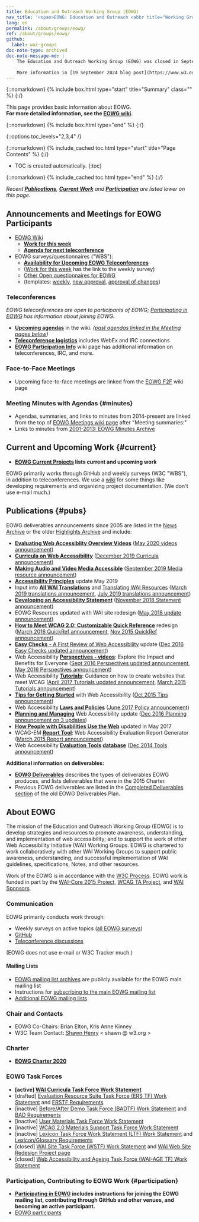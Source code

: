 ```yaml
---
title: Education and Outreach Working Group (EOWG)
nav_title: '<span>EOWG: Education and Outreach <abbr title="Working Group">WG</abbr></span>'
lang: en
permalink: /about/groups/eowg/
ref: /about/groups/eowg/
github:
  label: wai-groups
doc-note-type: archived
doc-note-message-md: |
    The Education and Outreach Working Group (EOWG) was closed in September 2024.
    
    More information in [19 September 2024 blog post](https://www.w3.org/blog/2024/accessibility-education-and-outreach-another-milestone-in-w3cs-30-year-history-and-evolution/).
---
```


{::nomarkdown}
{% include box.html type="start" title="Summary" class="" %}
{:/}

This page provides basic information about EOWG.<br>**For more detailed information, see the [EOWG wiki](https://www.w3.org/WAI/EO/wiki/Main_Page).**

{::nomarkdown}
{% include box.html type="end" %}
{:/}

{::options toc_levels="2,3,4" /}

{::nomarkdown}
{% include_cached toc.html type="start" title="Page Contents" %}
{:/}

-   TOC is created automatically.
{:toc}

{::nomarkdown}
{% include_cached toc.html type="end" %}
{:/}

*Recent **[Publications](#pubs)**, **[Current Work](#deliv)** and **[Participation](#participation)** are listed lower on this page.*

## Announcements and Meetings for EOWG Participants

-   [EOWG Wiki](http://www.w3.org/WAI/EO/wiki/Main_Page)
    -   **[Work for this
        week](https://www.w3.org/WAI/EO/wiki/EOWG_Meetings#Work_for_this_Week)**
    -   **[Agenda for next
        teleconference](https://www.w3.org/WAI/EO/wiki/EOWG_Meetings#Agenda)**
-   EOWG surveys/questionnaires ("WBS"):
    -   **[Availability for Upcoming EOWG
        Teleconferences](http://www.w3.org/2002/09/wbs/35532/availability/)**
    -   ([Work for this
        week](https://www.w3.org/WAI/EO/wiki/EOWG_Meetings#Work_for_this_week)
        has the link to the weekly survey)
    -   [Other Open questionnaires for
        EOWG](https://www.w3.org/2002/09/wbs/35532/)
    -   (templates:
        [weekly](https://www.w3.org/2002/09/wbs/35532/EOWG-template-weekly/),
        [new
        approval](https://www.w3.org/2002/09/wbs/35532/eowg-template-approval/),
        [approval of
        changes](https://www.w3.org/2002/09/wbs/35532/eowg-template-changes/))

### Teleconferences

*EOWG teleconferences are open to participants of EOWG; [Participating
in EOWG](http://www.w3.org/WAI/EO/participation.html) has information
about joining EOWG.*

-   **[Upcoming
    agendas](https://www.w3.org/WAI/EO/wiki/EOWG_Meetings#agenda)** in
    the wiki. *([past agendas linked in the Meeting pages
    below](#minutes))*
-   **[Teleconference
    logistics](https://www.w3.org/WAI/EO/wiki/EOWG_Meetings#Teleconference_Logistics)**
    includes WebEx and IRC connections
-   **[EOWG Participation
    Info](https://www.w3.org/WAI/EO/wiki/EOWG_Participation_Info)** wiki
    page has additional information on teleconferences, IRC, and more.

### Face-to-Face Meetings

-   Upcoming face-to-face meetings are linked from the [EOWG
    F2F](https://www.w3.org/WAI/EO/wiki/EOWG_F2F) wiki page

### Meeting Minutes with Agendas {#minutes}

-   Agendas, summaries, and links to minutes from 2014-present are linked from the top of [EOWG Meetings wiki page](https://www.w3.org/WAI/EO/wiki/EOWG_Meetings) after "Meeting summaries:"
-   Links to minutes from [2001-2013: EOWG Minutes
    Archive](http://www.w3.org/WAI/EO/Minutes.html)

## Current and Upcoming Work {#current}

-   **[EOWG Current
    Projects](https://www.w3.org/WAI/EO/wiki/EOWG_Current_Projects)
    lists current and upcoming work**

EOWG primarily works through GitHub and weekly surveys (W3C "WBS"), in
addition to teleconferences. We use a
[wiki](http://www.w3.org/WAI/EO/wiki/Main_Page) for some things like
developing requirements and organizing project documentation. (We don't
use e-mail much.)

## Publications {#pubs}

EOWG deliverables announcements since 2005 are listed in the [News Archive](https://www.w3.org/WAI/news/all/) or the older [Highlights
Archive](https://www.w3.org/WAI/highlights/archive) and include:

-   [**Evaluating Web Accessiblity Overview Videos**](https://www.w3.org/WAI/test-evaluate/) ([May 2020 videos announcement](https://lists.w3.org/Archives/Public/public-wai-announce/2020AprJun/0003.html))
-   [**Curricula on Web Accessibility**](https://www.w3.org/WAI/curricula/) ([December 2019 Curricula announcement](https://lists.w3.org/Archives/Public/public-wai-announce/2019OctDec/0003.html))
-   [**Making Audio and Video Media Accessible**](https://www.w3.org/WAI/media/av/) ([September 2019 Media resource announcement](https://lists.w3.org/Archives/Public/public-wai-announce/2019JulSep/0006.html))
-   [**Accessibility Principles**](https://www.w3.org/WAI/fundamentals/accessibility-principles/) update May 2019
-   Input into [**All WAI Translations**](https://www.w3.org/WAI/translations/) and [Translating WAI Resources](https://www.w3.org/WAI/about/translating/) ([March 2019 translations announcement](https://lists.w3.org/Archives/Public/public-wai-announce/2019JanMar/0006.html), [July 2019 translations announcement](https://lists.w3.org/Archives/Public/public-wai-announce/2019JulSep/0002.html))
-   [**Developing an Accessibility Statement**](https://www.w3.org/WAI/planning/statements/) ([November 2018 Statement announcement](https://lists.w3.org/Archives/Public/public-wai-announce/2018OctDec/0002.html))
-   EOWG Resources updated with WAI site redesign ([May 2018 update announcement](https://lists.w3.org/Archives/Public/w3c-wai-ig/2018AprJun/0069.html))
-   **[How to Meet WCAG 2.0: Customizable Quick
    Reference](https://www.w3.org/WAI/WCAG20/quickref/)** redesign
    ([March 2016 QuickRef
    announcement](https://lists.w3.org/Archives/Public/w3c-wai-ig/2016JanMar/0173.html),
    [Nov 2015 QuickRef
    announcement](https://lists.w3.org/Archives/Public/w3c-wai-ig/2015OctDec/0017.html))
-   [**Easy Checks** - A First Review of Web
    Accessibility](/test-evaluate/preliminary/) update ([Dec
    2016 Easy Checks updated
    announcement](https://lists.w3.org/Archives/Public/w3c-wai-ig/2016OctDec/0165.html))
-   Web Accessibility [**Perspectives -
    videos**](/perspective-videos/): Explore the Impact
    and Benefits for Everyone ([Sept 2016 Perspectives updated
    announcement](https://lists.w3.org/Archives/Public/w3c-wai-ig/2016JulSep/0274.html),
    [May 2016 Perspectives
    announcement](https://lists.w3.org/Archives/Public/w3c-wai-ig/2016AprJun/0237.html))
-   Web Accessibility
    [**Tutorials**](https://www.w3.org/WAI/tutorials/): Guidance on how
    to create websites that meet WCAG ([April 2017 Tutorials updated
    announcement](https://lists.w3.org/Archives/Public/w3c-wai-ig/2017AprJun/0051.html),
    [March 2015 Tutorials
    announcement](https://lists.w3.org/Archives/Public/w3c-wai-ig/2015JanMar/0188.html))
-   [**Tips for Getting
    Started**](/tips/) with Web
    Accessibility ([Oct 2015 Tips
    announcement](https://lists.w3.org/Archives/Public/w3c-wai-ig/2015OctDec/0000.html))
-   Web Accessibility [**Laws and
    Policies**](https://www.w3.org/WAI/Policy/) ([June 2017 Policy
    announcement](https://lists.w3.org/Archives/Public/w3c-wai-ig/2017AprJun/0195.html))
-   [**Planning and Managing**](/planning-and-managing/) Web
    Accessibility update ([Dec 2016 Planning announcement on 3
    updates](https://lists.w3.org/Archives/Public/w3c-wai-ig/2016OctDec/0164.html))
-   **[How People with Disabilities Use the
    Web](/people-use-web/)** updated in May
    2017
-   WCAG-EM **[Report Tool](http://www.w3.org/WAI/eval/report-tool/)**:
    Web Accessibility Evaluation Report Generator ([March 2015 Report
    announcement](https://lists.w3.org/Archives/Public/w3c-wai-ig/2015JanMar/0189.html))
-   Web Accessibility **[Evaluation
    Tools](http://www.w3.org/WAI/ER/tools/) [database](http://www.w3.org/WAI/ER/tools/)**
    ([Dec 2014 Tools
    announcement](https://lists.w3.org/Archives/Public/w3c-wai-ig/2014OctDec/0221.html))

**Additional information on deliverables:**

-   [**EOWG
    Deliverables**](https://www.w3.org/WAI/EO/wiki/EOWG_Deliverables)
    describes the types of deliverables EOWG produces, and lists
    deliverables that were in the 2015 Charter.
-   Previous EOWG deliverables are listed in the [Completed Deliverables
    section](/WAI/EO/EO-Deliverables.html#done) of the old EOWG
    Deliverables Plan.

## About EOWG

The mission of the Education and Outreach Working Group (EOWG) is to
develop strategies and resources to promote awareness, understanding,
and implementation of web accessibility; and to support the work of
other Web Accessibility Initiative (WAI) Working Groups. EOWG is
chartered to work collaboratively with other WAI Working Groups to
support public awareness, understanding, and successful implementation
of WAI guidelines, specifications, Notes, and other resources.

Work of the EOWG is in accordance with the [W3C
Process](http://www.w3.org/2015/Process-20150901/). EOWG work is funded
in part by the [WAI-Core 2015 Project](http://www.w3.org/WAI/Core2015/),
[WCAG TA Project](https://www.w3.org/WAI/WCAGTA/), and [WAI
Sponsors](http://www.w3.org/WAI/Sponsor).

### Communication

EOWG primarily conducts work through:

-   Weekly surveys on active topics ([all EOWG
    surveys](https://www.w3.org/2002/09/wbs/35532/all))
-   [GitHub](https://github.com/orgs/w3c/teams/wai-eo/repositories)
-   [Teleconference discussions](https://www.w3.org/WAI/EO/wiki/EOWG_Meetings)

(EOWG does not use e-mail or W3C Tracker much.)

#### Mailing Lists

-   [EOWG mailing list
    archives](http://lists.w3.org/Archives/Public/w3c-wai-eo/) are
    publicly available for the EOWG main mailing list
-   Instructions for [subscribing to the main EOWG mailing
    list](https://www.w3.org/WAI/EO/participation.html#mail)
-   [Additional EOWG mailing lists](https://www.w3.org/WAI/EO/wiki/EOWG_Participation_Info#E-mail_Lists)


### Chair and Contacts

-   EOWG Co-Chairs: Brian Elton, Kris Anne Kinney
-   W3C Team Contact: [Shawn Henry](http://www.w3.org/People/Shawn/)
    &lt; shawn @ w3.org &gt;

### Charter

-   [**EOWG Charter 2020**](http://www.w3.org/WAI/EO/charter2020)

### EOWG Task Forces

-   **\[active\] [WAI Curricula Task Force Work Statement](https://www.w3.org/WAI/EO/wiki/WAI_Curricula/WAI_Curricula_TF)**
-   \[drafted\] [Evaluation Resource Suite Task Force (ERS TF) Work
    Statement](https://www.w3.org/WAI/EO/2005/erstf) and [ERSTF Requirements](https://www.w3.org/WAI/EO/2005/ers-req)
-   \[inactive\] [Before/After Demo Task Force (BADTF) Work
    Statement](http://www.w3.org/WAI/EO/2005/badtf.html) and [BAD
    Requirements](http://www.w3.org/WAI/EO/Drafts/retrofit/requ-basite.html)
-   \[inactive\] [User Materials Task Force Work
    Statement](/WAI/EO/2006/users_tf)
-   \[inactive\] [WCAG 2.0 Materials Support Task Force Work
    Statement](/WAI/EO/2006/wcag2eowg_tf)
-   \[inactive\] [Lexicon Task Force Work Statement (LTF) Work
    Statement](http://www.w3.org/WAI/EO/2004/lexicon) and
    [Lexicon/Glossary Requirements](/WAI/EO/changelogs/cl-lexicon)
-   \[closed\] [WAI Site Task Force (WSTF) Work
    Statement](http://www.w3.org/WAI/EO/2003/wstf) and [WAI Web Site
    Redesign Project page](/WAI/redesign/project.html)
-   \[closed\] [Web Accessibility and Ageing Task Force (WAI-AGE TF)
    Work Statement](http://www.w3.org/WAI/EO/2008/wai-age-tf.html)

### Participation, Contributing to EOWG Work {#participation}

-   **[Participating in EOWG](/WAI/EO/participation) includes instructions for joining the EOWG mailing list, contributing through GitHub and other venues, and becoming an active participant.**
-   [EOWG participants](https://www.w3.org/groups/wg/eowg/participants)
